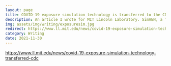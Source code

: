 ```yaml
---
layout: page
title: COVID-19 exposure simulation technology is transferred to the CDC
description: An article I wrote for MIT Lincoln Laboratory. SimAEN, a free online tool for simulating the spread of COVID-19, can help public health teams understand the impact of health protection measures in their communities.
img: assets/img/writing/exposuresim.jpg
redirect: https://www.ll.mit.edu/news/covid-19-exposure-simulation-technology-transferred-cdc
category: Writing
date: 2021-11-30
---
```


https://www.ll.mit.edu/news/covid-19-exposure-simulation-technology-transferred-cdc
